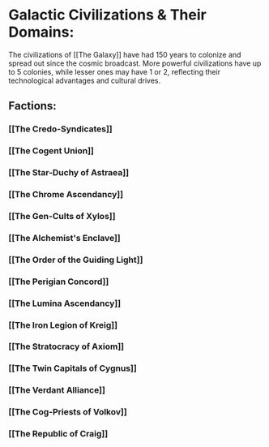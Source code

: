 # Galactic Civilizations & Their Domains:
The civilizations of [[The Galaxy]] have had 150 years to colonize and spread out since the cosmic broadcast. More powerful civilizations have up to 5 colonies, while lesser ones may have 1 or 2, reflecting their technological advantages and cultural drives.
## Factions:
### [[The Credo-Syndicates]]

### [[The Cogent Union]]

### [[The Star-Duchy of Astraea]]

### [[The Chrome Ascendancy]]

### [[The Gen-Cults of Xylos]]

### [[The Alchemist's Enclave]]

### [[The Order of the Guiding Light]]

### [[The Perigian Concord]]

### [[The Lumina Ascendancy]]

### [[The Iron Legion of Kreig]]

### [[The Stratocracy of Axiom]]

### [[The Twin Capitals of Cygnus]]

### [[The Verdant Alliance]]

### [[The Cog-Priests of Volkov]]

### [[The Republic of Craig]]


